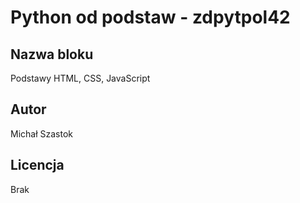 # Python od podstaw - zdpytpol42

## Nazwa bloku
Podstawy HTML, CSS, JavaScript

## Autor
Michał Szastok

## Licencja
Brak